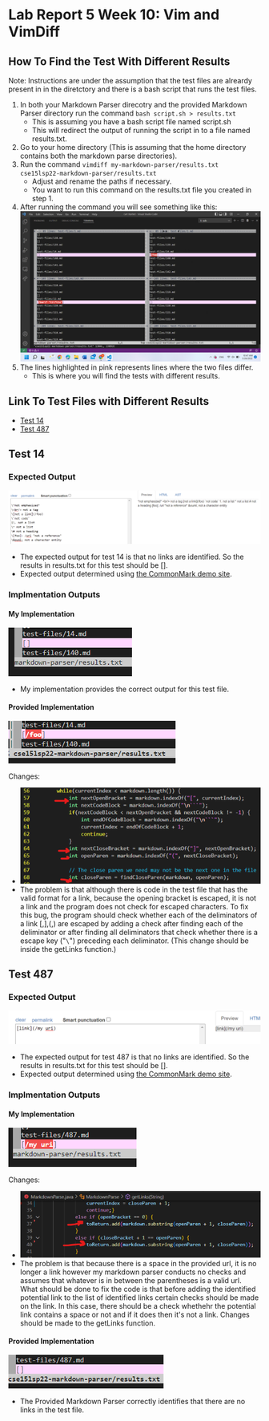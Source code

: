 # Lab Report 5 Week 10: Vim and VimDiff

## How To Find the Test With Different Results
Note: Instructions are under the assumption that the test files are alreardy present in in the diretctory and there is a bash script that runs the test files. 

1. In both your Markdown Parser direcotry and the provided Markdown Parser directory run the command `bash script.sh > results.txt`
   * This is assuming you have a bash script  file named script.sh
   * This will redirect the output of running the script in to a file named results.txt.
2. Go to your home directory (This is assuming that the home directory contains both the markdown parse directories).
3. Run the command `vimdiff my-markdown-parser/results.txt cse15lsp22-markdown-parser/results.txt`
   * Adjust and rename the paths if necessary. 
   * You want to run this command on the results.txt file you created in step 1. 
4. After running the command you will see something like this:
   ![picture of vimdiff running](lab5-Images\VimDiffView.png)
5. The lines highlighted in pink represents lines where the two files differ.
   * This is where you will find the tests with different results. 

## Link To Test Files with Different Results
* [Test 14](https://github.com/nidhidhamnani/markdown-parser/blob/main/test-files/14.md)
* [Test 487](https://github.com/nidhidhamnani/markdown-parser/blob/main/test-files/487.md)

## Test 14
### Expected Output 
![Test 14 Expected Output](lab5-Images\test14expectedoutput.png)
* The expected output for test 14 is that no links are identified. So the results in results.txt for this test should be [].
* Expected output determined using [the CommonMark demo site](https://spec.commonmark.org/dingus/).
### Implmentation Outputs
#### My Implementation
![Test 14 Output on My Markdown Parser](lab5-Images\test14myoutput.png)
* My implementation provides the correct output for this test file.
#### Provided Implementation
![Test 14 Output on Provided Markdown Parser](lab5-Images\test14providedparseroutput.png)

Changes:
* ![Test 14 Provided Parser Area Needing Change](lab5-Images\test14providedparserareaforchange.png)
* The problem is that although there is code in the test file that has the valid format for a link, because the opening bracket is escaped, it is not a link and the program does not check for escaped characters. To fix this bug, the program should check whether each of the deliminators of a link [,],(,) are escaped by adding a check after finding each of the deliminator or after finding all deliminators that check whether there is a escape key ("`\`") preceding each deliminator. (This change should be inside the getLinks function.)

## Test 487
### Expected Output
![Test 487 Expected Output](lab5-Images\test487expectedoutput.png)
* The expected output for test 487 is that no links are identified. So the results in results.txt for this test should be [].
* Expected output determined using [the CommonMark demo site](https://spec.commonmark.org/dingus/).

### Implmentation Outputs
#### My Implementation
![Test 487 Output on My Markdown Parser](lab5-Images\test487myoutput.png)

Changes:
* ![Test 487 Provided Parser Area Needing Change](lab5-Images\test487providedparserareaforchange.png)
* The problem is that because there is a space in the provided url, it is no longer a link however my markdown parser conducts no checks and assumes that whatever is in between the parentheses is a valid url. What should be done to fix the code is that before adding the identified potential link to the list of identified links certain checks should be made on the link. In this case, there should be a check whethehr the potential link contains a space or not and if it does then it's not a link. Changes should be made to the getLinks function. 

#### Provided Implementation
![Test 487 Output on Provided Markdown Parser](lab5-Images\test487providedparseroutput.png)
* The Provided Markdown Parser correctly identifies that there are no links in the test file. 
